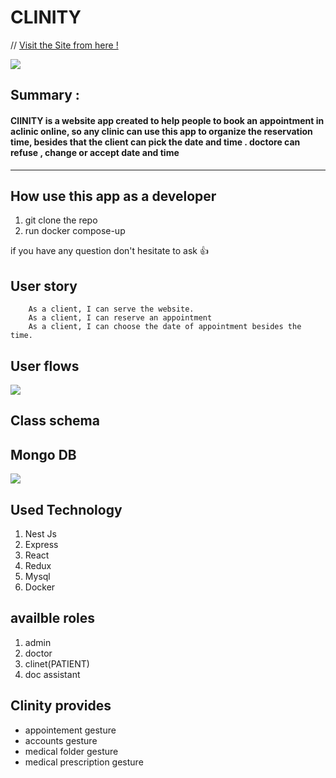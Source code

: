 CLINITY 
===


// [Visit the Site from here !](https://clinic-online.herokuapp.com/)
 
![](https://i.imgur.com/qiAjVwz.png)

## Summary :
#### ClINITY is a website app created to help people to book an appointment in aclinic online, so any clinic can use this app to organize the reservation time, besides that the client can pick the date and time . doctore can refuse , change or accept date and time
---

## How use this app as a developer

1. git clone the repo
2. run docker compose-up

if you have any question don't hesitate to ask :+1: 

User story
---

```gherkin=
    As a client, I can serve the website.
    As a client, I can reserve an appointment 
    As a client, I can choose the date of appointment besides the time.
```

User flows
---
![](https://i.imgur.com/yFSHLTV.png)


Class schema
---
## Mongo DB
![](https://imgur.com/NLixw4H)


Used Technology
---
1. Nest Js
2. Express
3. React
4. Redux
5. Mysql
6. Docker

availble roles
---
1. admin
2. doctor
3. clinet(PATIENT)
4. doc assistant

Clinity provides
---
- appointement gesture
- accounts gesture
- medical folder gesture
- medical prescription gesture
